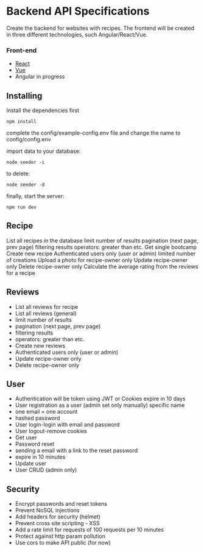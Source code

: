 # Backend API Specifications
Create the backend for websites with recipes. The frontend will be created in three different technologies, such Angular/React/Vue. 

### Front-end

* [React](https://github.com/Bartek8/recipe_react)
* [Vue](https://github.com/Bartek8/recipe_vue)
* Angular in progress

## Installing

Install the dependencies first

```
npm install
```

complete the config/example-config.env file and change the name to config/config.env

import data to your database:

```
node seeder -i
```

to delete:
```
node seeder -d
```
finally, start the server:

```
npm run dev
```

## Recipe
List all recipes in the database
limit number of results
pagination (next page, prev page)
filtering results
operators: greater than etc.
Get single bootcamp
Create new recipe
Authenticated users only (user or admin)
limited number of creations
Upload a photo for recipe-owner only
Update recipe-owner only
Delete recipe-owner only
Calculate the average rating from the reviews for a recipe
 
## Reviews
- List all reviews for recipe
- List all reviews (general)
- limit number of results
- pagination (next page, prev page)
- filtering results
- operators: greater than etc.
- Create new reviews
- Authenticated users only (user or admin)
- Update recipe-owner only
- Delete recipe-owner only

## User
- Authentication will be token using JWT or Cookies expire in 10 days
- User registration as a user (admin set only manually) specific name
- one email = one account
- hashed password
- User login-login with email and password
- User logout-remove cookies
- Get user 
- Password reset
- sending a email with a link to the reset password
- expire in 10 minutes
- Update user
- User CRUD (admin only)

## Security
- Encrypt passwords and reset tokens
- Prevent NoSQL injections
- Add headers for security (helmet)
- Prevent cross site scripting - XSS
- Add a rate limit for requests of 100 requests per 10 minutes
- Protect against http param pollution
- Use cors to make API public (for now)


